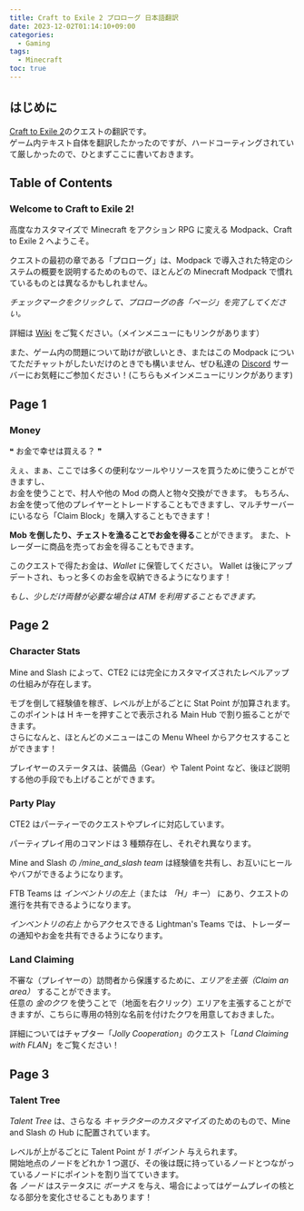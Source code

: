```yaml
---
title: Craft to Exile 2 プロローグ 日本語翻訳
date: 2023-12-02T01:14:10+09:00
categories:
  - Gaming
tags:
  - Minecraft
toc: true
---
```


## はじめに

[Craft to Exile 2](https://www.curseforge.com/minecraft/modpacks/craft-to-exile-2)のクエストの翻訳です。  
ゲーム内テキスト自体を翻訳したかったのですが、ハードコーティングされていて厳しかったので、ひとまずここに書いておきます。

## Table of Contents

### Welcome to Craft to Exile 2!

高度なカスタマイズで Minecraft をアクション RPG に変える Modpack、Craft to Exile 2 へようこそ。

クエストの最初の章である「プロローグ」は、Modpack で導入された特定のシステムの概要を説明するためのもので、ほとんどの Minecraft Modpack で慣れているものとは異なるかもしれません。

_チェックマークをクリックして、プロローグの各「ページ」を完了してください。_

詳細は [Wiki](https://github.com/mahjerion/Craft-to-Exile-2/wiki) をご覧ください。（メインメニューにもリンクがあります）

また、ゲーム内の問題について助けが欲しいとき、またはこの Modpack についてただチャットがしたいだけのときでも構いません、ぜひ私達の [Discord](https://discord.gg/cJS6ZHs) サーバーにお気軽にご参加ください！(こちらもメインメニューにリンクがあります)

## Page 1

### Money

❝ お金で幸せは買える？ ❞

えぇ、まぁ、ここでは多くの便利なツールやリソースを買うために使うことができますし、  
お金を使うことで、村人や他の Mod の商人と物々交換ができます。
もちろん、お金を使って他のプレイヤーとトレードすることもできますし、マルチサーバーにいるなら「Claim Block」を購入することもできます！

**Mob を倒したり、チェストを漁ることでお金を得る**ことができます。
また、トレーダーに商品を売ってお金を得ることもできます。

このクエストで得たお金は、_Wallet_ に保管してください。
Wallet は後にアップデートされ、もっと多くのお金を収納できるようになります！

_もし、少しだけ両替が必要な場合は ATM を利用することもできます。_

## Page 2

### Character Stats

Mine and Slash によって、CTE2 には完全にカスタマイズされたレベルアップの仕組みが存在します。

モブを倒して経験値を稼ぎ、レベルが上がるごとに Stat Point が加算されます。  
このポイントは H キーを押すことで表示される Main Hub で割り振ることができます。  
さらになんと、ほとんどのメニューはこの Menu Wheel からアクセスすることができます！

プレイヤーのステータスは、装備品（Gear）や Talent Point など、後ほど説明する他の手段でも上げることができます。

### Party Play

CTE2 はパーティーでのクエストやプレイに対応しています。

パーティプレイ用のコマンドは 3 種類存在し、それぞれ異なります。

Mine and Slash の _/mine_and_slash team_ は経験値を共有し、お互いにヒールやバフができるようになります。

FTB Teams は _インベントリの左上_（または _「H」キー_） にあり、クエストの進行を共有できるようになります。

_インベントリの右上_ からアクセスできる Lightman's Teams では、トレーダーの通知やお金を共有できるようになります。

### Land Claiming

不審な（プレイヤーの）訪問者から保護するために、_エリアを主張（Claim an area）_ することができます。  
任意の _金のクワ_ を使うことで（地面を右クリック）エリアを主張することができますが、こちらに専用の特別な名前を付けたクワを用意しておきました。

詳細についてはチャプター「_Jolly Cooperation_」のクエスト「_Land Claiming with FLAN_」をご覧ください！

## Page 3

### Talent Tree

_Talent Tree_ は、さらなる _キャラクターのカスタマイズ_ のためのもので、Mine and Slash の Hub に配置されています。

レベルが上がるごとに Talent Point が _1 ポイント_ 与えられます。  
開始地点のノードをどれか 1 つ選び、その後は既に持っているノードとつながっているノードにポイントを割り当てていきます。  
各 _ノード_ はステータスに _ボーナス_ を与え、場合によってはゲームプレイの核となる部分を変化させることもあります！
